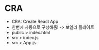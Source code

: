 # CRA

- CRA: Create React App
- 한번에 자동으로 구성해줌! -> 보일러 플레이트
- public > index.html
- src > index.js
- src > App.js
